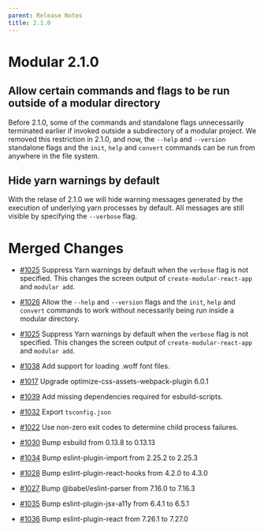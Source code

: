 ```yaml
---
parent: Release Notes
title: 2.1.0
---
```


# Modular 2.1.0

## Allow certain commands and flags to be run outside of a modular directory

Before 2.1.0, some of the commands and standalone flags unnecessarily terminated
earlier if invoked outside a subdirectory of a modular project. We removed this
restriction in 2.1.0, and now, the `--help` and `--version` standalone flags and
the `init`, `help` and `convert` commands can be run from anywhere in the file
system.

## Hide yarn warnings by default

With the relase of 2.1.0 we will hide warning messages generated by the
execution of underlying yarn processes by default. All messages are still
visible by specifying the `--verbose` flag.

# Merged Changes

- [#1025](https://github.com/jpmorganchase/modular/pull/1025) Suppress Yarn
  warnings by default when the `verbose` flag is not specified. This changes the
  screen output of `create-modular-react-app` and `modular add`.

- [#1026](https://github.com/jpmorganchase/modular/pull/1026) Allow the `--help`
  and `--version` flags and the `init`, `help` and `convert` commands to work
  without necessarily being run inside a modular directory.

- [#1025](https://github.com/jpmorganchase/modular/pull/1025) Suppress Yarn
  warnings by default when the `verbose` flag is not specified. This changes the
  screen output of `create-modular-react-app` and `modular add`.

- [#1038](https://github.com/jpmorganchase/modular/pull/1038) Add support for
  loading .woff font files.

- [#1017](https://github.com/jpmorganchase/modular/pull/1017) Upgrade
  optimize-css-assets-webpack-plugin 6.0.1

- [#1039](https://github.com/jpmorganchase/modular/pull/1039) Add missing
  dependencies required for esbuild-scripts.

- [#1032](https://github.com/jpmorganchase/modular/pull/1032) Export
  `tsconfig.json`

- [#1022](https://github.com/jpmorganchase/modular/pull/1022) Use non-zero exit
  codes to determine child process failures.

- [#1030](https://github.com/jpmorganchase/modular/pull/1030) Bump esbuild from
  0.13.8 to 0.13.13

- [#1034](https://github.com/jpmorganchase/modular/pull/1034) Bump
  eslint-plugin-import from 2.25.2 to 2.25.3

- [#1028](https://github.com/jpmorganchase/modular/pull/1028) Bump
  eslint-plugin-react-hooks from 4.2.0 to 4.3.0

- [#1027](https://github.com/jpmorganchase/modular/pull/1027) Bump
  @babel/eslint-parser from 7.16.0 to 7.16.3

- [#1035](https://github.com/jpmorganchase/modular/pull/1035) Bump
  eslint-plugin-jsx-a11y from 6.4.1 to 6.5.1

- [#1036](https://github.com/jpmorganchase/modular/pull/1036) Bump
  eslint-plugin-react from 7.26.1 to 7.27.0
